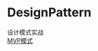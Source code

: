 # DesignPattern
设计模式实战  
[MVP模式](https://github.com/WuXiaolong/AndroidMVPSample/blob/master/app/build.gradle)  
